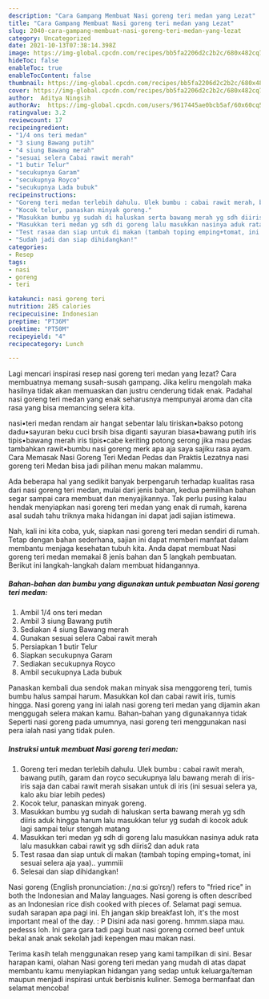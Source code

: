 ```yaml
---
description: "Cara Gampang Membuat Nasi goreng teri medan yang Lezat"
title: "Cara Gampang Membuat Nasi goreng teri medan yang Lezat"
slug: 2040-cara-gampang-membuat-nasi-goreng-teri-medan-yang-lezat
category: Uncategorized
date: 2021-10-13T07:38:14.398Z
image: https://img-global.cpcdn.com/recipes/bb5fa2206d2c2b2c/680x482cq70/nasi-goreng-teri-medan-foto-resep-utama.jpg
hideToc: false
enableToc: true
enableTocContent: false
thumbnail: https://img-global.cpcdn.com/recipes/bb5fa2206d2c2b2c/680x482cq70/nasi-goreng-teri-medan-foto-resep-utama.jpg
cover: https://img-global.cpcdn.com/recipes/bb5fa2206d2c2b2c/680x482cq70/nasi-goreng-teri-medan-foto-resep-utama.jpg
author:  Aditya Ningsih
authorAv:  https://img-global.cpcdn.com/users/9617445ae0bcb5af/60x60cq50/avatar.jpg
ratingvalue: 3.2
reviewcount: 17
recipeingredient:
- "1/4 ons teri medan"
- "3 siung Bawang putih"
- "4 siung Bawang merah"
- "sesuai selera Cabai rawit merah"
- "1 butir Telur"
- "secukupnya Garam"
- "secukupnya Royco"
- "secukupnya Lada bubuk"
recipeinstructions:
- "Goreng teri medan terlebih dahulu. Ulek bumbu : cabai rawit merah, bawang putih, garam dan royco secukupnya lalu bawang merah di iris-iris saja dan cabai rawit merah sisakan untuk di iris (ini sesuai selera ya, kalo aku biar lebih pedes)"
- "Kocok telur, panaskan minyak goreng."
- "Masukkan bumbu yg sudah di haluskan serta bawang merah yg sdh diiris aduk hingga harum lalu masukkan telur yg sudah di kocok aduk lagi sampai telur stengah matang"
- "Masukkan teri medan yg sdh di goreng lalu masukkan nasinya aduk rata lalu masukkan cabai rawit yg sdh diiris2 dan aduk rata"
- "Test rasaa dan siap untuk di makan (tambah toping emping+tomat, ini sesuai selera aja yaa).. yummiii"
- "Sudah jadi dan siap dihidangkan!"
categories:
- Resep
tags:
- nasi
- goreng
- teri

katakunci: nasi goreng teri 
nutrition: 285 calories
recipecuisine: Indonesian
preptime: "PT36M"
cooktime: "PT50M"
recipeyield: "4"
recipecategory: Lunch

---
```



Lagi mencari inspirasi resep nasi goreng teri medan yang lezat? Cara membuatnya memang susah-susah gampang. Jika keliru mengolah maka hasilnya tidak akan memuaskan dan justru cenderung tidak enak. Padahal nasi goreng teri medan yang enak seharusnya mempunyai aroma dan cita rasa yang bisa memancing selera kita.


nasi•teri medan rendam air hangat sebentar lalu tiriskan•bakso potong dadu•sayuran beku cuci brsih bisa diganti sayuran biasa•bawang putih iris tipis•bawang merah iris tipis•cabe keriting potong serong jika mau pedas tambahkan rawit•bumbu nasi goreng merk apa aja saya sajiku rasa ayam. Cara Memasak Nasi Goreng Teri Medan Pedas dan Praktis Lezatnya nasi goreng teri Medan bisa jadi pilihan menu makan malammu.

Ada beberapa hal yang sedikit banyak berpengaruh terhadap kualitas rasa dari nasi goreng teri medan, mulai dari jenis bahan, kedua pemilihan bahan segar sampai cara membuat dan menyajikannya. Tak perlu pusing kalau hendak menyiapkan nasi goreng teri medan yang enak di rumah, karena asal sudah tahu triknya maka hidangan ini dapat jadi sajian istimewa.


Nah, kali ini kita coba, yuk, siapkan nasi goreng teri medan sendiri di rumah. Tetap dengan bahan sederhana, sajian ini dapat memberi manfaat dalam membantu menjaga kesehatan tubuh kita. Anda dapat membuat Nasi goreng teri medan memakai 8 jenis bahan dan 5 langkah pembuatan. Berikut ini langkah-langkah dalam membuat hidangannya.

<!--inarticleads1-->

##### Bahan-bahan dan bumbu yang digunakan untuk pembuatan Nasi goreng teri medan:

1. Ambil 1/4 ons teri medan
1. Ambil 3 siung Bawang putih
1. Sediakan 4 siung Bawang merah
1. Gunakan sesuai selera Cabai rawit merah
1. Persiapkan 1 butir Telur
1. Siapkan secukupnya Garam
1. Sediakan secukupnya Royco
1. Ambil secukupnya Lada bubuk


Panaskan kembali dua sendok makan minyak sisa menggoreng teri, tumis bumbu halus sampai harum. Masukkan kol dan cabai rawit iris, tumis hingga. Nasi goreng yang ini ialah nasi goreng teri medan yang dijamin akan menggugah selera makan kamu. Bahan-bahan yang digunakannya tidak Seperti nasi goreng pada umumnya, nasi goreng teri menggunakan nasi pera ialah nasi yang tidak pulen. 

<!--inarticleads2-->

##### Instruksi untuk membuat Nasi goreng teri medan:

1. Goreng teri medan terlebih dahulu. Ulek bumbu : cabai rawit merah, bawang putih, garam dan royco secukupnya lalu bawang merah di iris-iris saja dan cabai rawit merah sisakan untuk di iris (ini sesuai selera ya, kalo aku biar lebih pedes)
1. Kocok telur, panaskan minyak goreng.
1. Masukkan bumbu yg sudah di haluskan serta bawang merah yg sdh diiris aduk hingga harum lalu masukkan telur yg sudah di kocok aduk lagi sampai telur stengah matang
1. Masukkan teri medan yg sdh di goreng lalu masukkan nasinya aduk rata lalu masukkan cabai rawit yg sdh diiris2 dan aduk rata
1. Test rasaa dan siap untuk di makan (tambah toping emping+tomat, ini sesuai selera aja yaa).. yummiii
1. Selesai dan siap dihidangkan!

Nasi goreng (English pronunciation: /ˌnɑːsi ɡɒˈrɛŋ/) refers to &#34;fried rice&#34; in both the Indonesian and Malay languages. Nasi goreng is often described as an Indonesian rice dish cooked with pieces of. Selamat pagi semua. sudah sarapan apa pagi ini. Eh jangan skip breakfast loh, it&#39;s the most important meal of the day. : P Disini ada nasi goreng. hmmm.siapa mau. pedesss loh. Ini gara gara tadi pagi buat nasi goreng corned beef untuk bekal anak anak sekolah jadi kepengen mau makan nasi. 

Terima kasih telah menggunakan resep yang kami tampilkan di sini. Besar harapan kami, olahan Nasi goreng teri medan yang mudah di atas dapat membantu kamu menyiapkan hidangan yang sedap untuk keluarga/teman maupun menjadi inspirasi untuk berbisnis kuliner. Semoga bermanfaat dan selamat mencoba!
